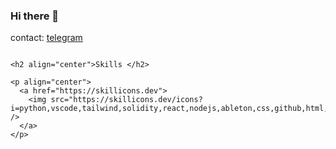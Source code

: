 ### Hi there 👋

contact:  [telegram](https://t.me/scobrudotdev)
```

<h2 align="center">Skills </h2>

<p align="center">
  <a href="https://skillicons.dev">
    <img src="https://skillicons.dev/icons?i=python,vscode,tailwind,solidity,react,nodejs,ableton,css,github,html,ipfs,js,linux,md,nextjs,vercel,ts,pr,ps,ai,netlify,md,flask,ipfs,react" />
  </a>
</p>




